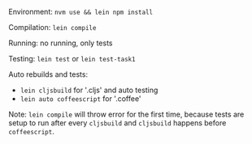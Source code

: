 Environment:
`nvm use && lein npm install`

Compilation: `lein compile`

Running: no running, only tests

Testing: `lein test` or `lein test-task1`

Auto rebuilds and tests:

  - `lein cljsbuild` for '.cljs' and auto testing
  - `lein auto coffeescript` for '.coffee'


Note:
`lein compile` will throw error for the first time, because tests are setup to
run after every `cljsbuild` and `cljsbuild` happens before `coffeescript`.


